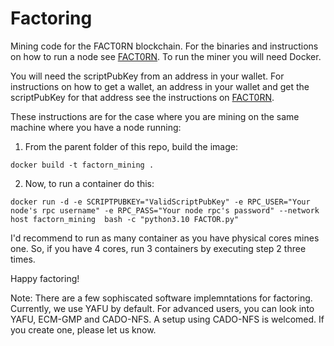 # Factoring
Mining code for the FACT0RN blockchain. For the binaries and instructions on how to run a node see [FACT0RN](https://github.com/FACT0RN/FACT0RN). To run the miner you will need Docker. 

You will need the scriptPubKey from an address in your wallet. For instructions on how to get a wallet, 
an address in your wallet and get the scriptPubKey for that address see the instructions on [FACT0RN](https://github.com/FACT0RN/FACT0RN).

These instructions are for the case where you are mining on the same machine where you have a node running:

1. From the parent folder of this repo, build the image:
```
docker build -t factorn_mining .
```

2. Now, to run a container do this:

```
docker run -d -e SCRIPTPUBKEY="ValidScriptPubKey" -e RPC_USER="Your node's rpc username" -e RPC_PASS="Your node rpc's password" --network host factorn_mining  bash -c "python3.10 FACTOR.py"
```

I'd recommend to run as many container as you have physical cores mines one. So, if you have 4 cores, run 3 containers by executing step 2 three times.


Happy factoring!

Note: There are a few sophiscated software implemntations for factoring. Currently, we use YAFU by default. For advanced users, you can look into YAFU, ECM-GMP and CADO-NFS. A setup using CADO-NFS is welcomed. If you create one, please let us know.

